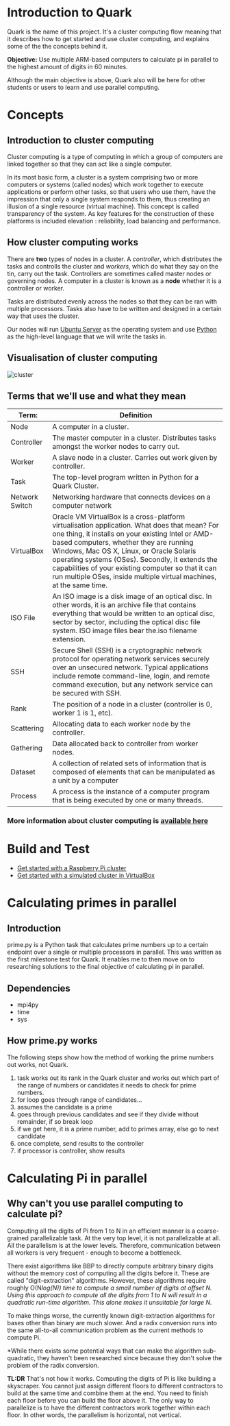 # Introduction to Quark
Quark is the name of this project. It's a cluster computing flow meaning that it describes how to get started and use cluster computing, and explains some of the the concepts behind it.

**Objective:** Use multiple ARM-based computers to calculate pi in parallel to the highest amount of digits in 60 minutes.

Although the main objective is above, Quark also will be here for other students or users to learn and use parallel computing.

# Concepts

## Introduction to cluster computing
Cluster computing is a type of computing in which a group of computers are linked together so that they can act like a single computer. 

In its most basic form, a cluster is a system comprising two or more computers or systems (called nodes) which work together to execute applications or perform other tasks, so that users who use them, have the impression that only a single system responds to them, thus creating an illusion of a single resource (virtual machine). This concept is called transparency of the system. As key features for the construction of these platforms is included elevation : reliability, load balancing and performance.

## How cluster computing works

There are **two** types of nodes in a cluster. A *controller*, which distributes the tasks and controlls the cluster and *workers*, which do what they say on the tin, carry out the task.
Controllers are sometimes called master nodes or governing nodes. 
A computer in a cluster is known as a **node** whether it is a controller or worker.

Tasks are distributed evenly across the nodes so that they can be ran with multiple processors. Tasks also have to be written and designed in a certain way that uses the cluster. 

Our nodes will run [Ubuntu Server](https://ubuntu.com/download/server) as the operating system and use [Python](https://www.python.org) as the high-level language that we will write the tasks in. 

## Visualisation of cluster computing
![cluster](https://www.buzzle.com/images/diagrams/computer-networks/cluster-computing.jpg)
## Terms that we'll use and what they mean

| Term:          | Definition                                                                                                                                                                                                                                                                                                                                                                                                               |
|----------------|--------------------------------------------------------------------------------------------------------------------------------------------------------------------------------------------------------------------------------------------------------------------------------------------------------------------------------------------------------------------------------------------------------------------------|
| Node           | A computer in a cluster.                                                                                                                                                                                                                                                                                                                                                                                                 |
| Controller     | The master computer in a cluster. Distributes tasks amongst the worker nodes to carry out.                                                                                                                                                                                                                                                                                                                               |
| Worker         | A slave node in a cluster. Carries out work given by controller.                                                                                                                                                                                                                                                                                                                                                         |
| Task           | The top-level program written in Python for a Quark Cluster.                                                                                                                                                                                                                                                                                                                                                             |
| Network Switch | Networking hardware that connects devices on a computer network                                                                                                                                                                                                                                                                                                                                                          |
| VirtualBox     | Oracle VM VirtualBox is a cross-platform virtualisation application. What does that mean? For one thing, it installs on your existing Intel or AMD-based computers, whether they are running Windows, Mac OS X, Linux, or Oracle Solaris operating systems (OSes). Secondly, it extends the capabilities of your existing computer so that it can run multiple OSes, inside multiple virtual machines, at the same time. |
| ISO File       | An ISO image is a disk image of an optical disc. In other words, it is an archive file that contains everything that would be written to an optical disc, sector by sector, including the optical disc file system. ISO image files bear the.iso filename extension.                                                                                                                                                     |
| SSH            | Secure Shell (SSH) is a cryptographic network protocol for operating network services securely over an unsecured network. Typical applications include remote command-line, login, and remote command execution, but any network service can be secured with SSH.                                                                                                                                                        |
| Rank           | The position of a node in a cluster (controller is 0, worker 1 is 1, etc).                                                                                                                                                                                                                                                                                                                                               |
| Scattering     | Allocating data to each worker node by the controller.                                                                                                                                                                                                                                                                                                                                                                   |
| Gathering      | Data allocated back to controller from worker nodes.                                                                                                                                                                                                                                                                                                                                                                     |
| Dataset        | A collection of related sets of information that is composed of elements that can be manipulated as a unit by a computer                                                                                                                                                                                                                                                                                                 |
| Process        | A process is the instance of a computer program that is being executed by one or many threads.                                                                                                                                                                                                                                                                                                                           |

### More information about cluster computing is [available here](docs/cluster-indepth.md)

# Build and Test

- [Get started with a Raspberry Pi cluster](docs/rpi4-cluster-tutorial.md)
- [Get started with a simulated cluster in VirtualBox](docs/simulated-cluster-tutorial.md)

# Calculating primes in parallel

## Introduction 
prime.py is a Python task that calculates prime numbers up to a certain endpoint over a single or multiple processors in parallel. This was written as the first milestone test for Quark. It enables me to then move on to researching solutions to the final objective of calculating pi in parallel.

## Dependencies
- mpi4py
- time
- sys

## How prime.py works
The following steps show how the method of working the prime numbers out works, not Quark.  

1.	task works out its rank in the Quark cluster and works out which part of the range of numbers or candidates it needs to check for prime numbers.
2.	for loop goes through range of candidates...
3.	assumes the candidate is a prime
4.	goes through previous candidates and see if they divide without remainder, if so break loop
5.  if we get here, it is a prime number, add to primes array, else go to next candidate
6.	once complete, send results to the controller
7.	if processor is controller, show results

# Calculating Pi in parallel

## Why can't you use parallel computing to calculate pi?

Computing all the digits of Pi from 1 to N in an efficient manner is a coarse-grained parallelizable task. At the very top level, it is not parallelizable at all. All the parallelism is at the lower levels. Therefore, communication between all workers is very frequent - enough to become a bottleneck.

There exist algorithms like BBP to directly compute arbitrary binary digits without the memory cost of computing all the digits before it. These are called "digit-extraction" algorithms. However, these algorithms require roughly O(N*log(N)) time to compute a small number of digits at offset N. Using this approach to compute all the digits from 1 to N will result in a quadratic run-time algorithm. This alone makes it unsuitable for large N.*

To make things worse, the currently known digit-extraction algorithms for bases other than binary are much slower. And a radix conversion runs into the same all-to-all communication problem as the current methods to compute Pi.

*While there exists some potential ways that can make the algorithm sub-quadratic, they haven't been researched since because they don't solve the problem of the radix conversion.


**TL:DR**
That's not how it works. Computing the digits of Pi is like building a skyscraper. You cannot just assign different floors to different contractors to build at the same time and combine them at the end. You need to finish each floor before you can build the floor above it. The only way to parallelize is to have the different contractors work together within each floor. In other words, the parallelism is horizontal, not vertical.